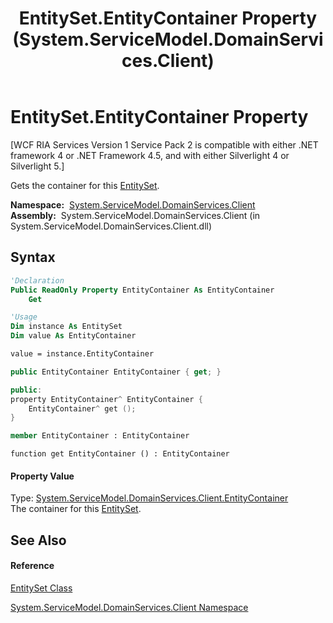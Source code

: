 ﻿---
title: EntitySet.EntityContainer Property  (System.ServiceModel.DomainServices.Client)
TOCTitle: EntityContainer Property
ms:assetid: P:System.ServiceModel.DomainServices.Client.EntitySet.EntityContainer
ms:mtpsurl: https://msdn.microsoft.com/en-us/library/system.servicemodel.domainservices.client.entityset.entitycontainer(v=VS.91)
ms:contentKeyID: 28754587
ms.date: 01/27/2012
mtps_version: v=VS.91
f1_keywords:
- System.ServiceModel.DomainServices.Client.EntitySet.EntityContainer
- System.ServiceModel.DomainServices.Client.EntitySet.get_EntityContainer
dev_langs:
- CSharp
- JScript
- VB
- FSharp
- c++
api_location:
- System.ServiceModel.DomainServices.Client.dll
api_name:
- System.ServiceModel.DomainServices.Client.EntitySet.EntityContainer
- System.ServiceModel.DomainServices.Client.EntitySet.get_EntityContainer
api_type:
- Managed
topic_type:
- apiref
- kbSyntax
product_family_name: VS
ROBOTS: INDEX,FOLLOW
---

# EntitySet.EntityContainer Property

\[WCF RIA Services Version 1 Service Pack 2 is compatible with either .NET framework 4 or .NET Framework 4.5, and with either Silverlight 4 or Silverlight 5.\]

Gets the container for this [EntitySet](ff423164\(v=vs.91\).md).

**Namespace:**  [System.ServiceModel.DomainServices.Client](ff422479\(v=vs.91\).md)  
**Assembly:**  System.ServiceModel.DomainServices.Client (in System.ServiceModel.DomainServices.Client.dll)

## Syntax

``` vb
'Declaration
Public ReadOnly Property EntityContainer As EntityContainer
    Get
```

``` vb
'Usage
Dim instance As EntitySet
Dim value As EntityContainer

value = instance.EntityContainer
```

``` csharp
public EntityContainer EntityContainer { get; }
```

``` c++
public:
property EntityContainer^ EntityContainer {
    EntityContainer^ get ();
}
```

``` fsharp
member EntityContainer : EntityContainer
```

``` jscript
function get EntityContainer () : EntityContainer
```

#### Property Value

Type: [System.ServiceModel.DomainServices.Client.EntityContainer](ff422965\(v=vs.91\).md)  
The container for this [EntitySet](ff423164\(v=vs.91\).md).  
  

## See Also

#### Reference

[EntitySet Class](ff423164\(v=vs.91\).md)

[System.ServiceModel.DomainServices.Client Namespace](ff422479\(v=vs.91\).md)

